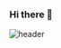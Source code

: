 ### Hi there 👋

![header](https://capsule-render.vercel.app/api?type=rounded&color=#F68430&text=Hi!%20Here%20is%20Yuna's%20GitHub%20👋&animation=twinkling&fontSize=35&fontAlignY=40&fontAlign=70&height=250)
